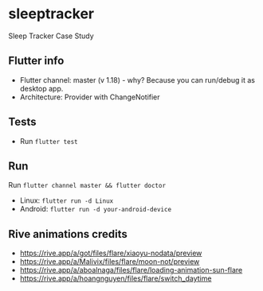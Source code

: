 # sleeptracker

Sleep Tracker Case Study

## Flutter info
* Flutter channel: master (v 1.18) - why? Because you can run/debug it as desktop app.
* Architecture: Provider with ChangeNotifier

## Tests
* Run `flutter test`

## Run

Run `flutter channel master && flutter doctor`

* Linux: `flutter run -d Linux`
* Android: `flutter run -d your-android-device`


## Rive animations credits
* https://rive.app/a/got/files/flare/xiaoyu-nodata/preview
* https://rive.app/a/Malivix/files/flare/moon-not/preview
* https://rive.app/a/aboalnaga/files/flare/loading-animation-sun-flare
* https://rive.app/a/hoangnguyen/files/flare/switch_daytime